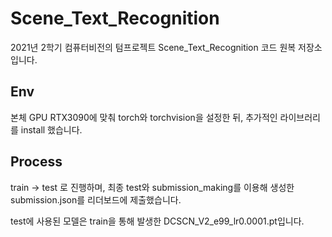 # Scene_Text_Recognition

2021년 2학기 컴퓨터비전의 텀프로젝트 Scene_Text_Recognition 코드 원복 저장소 입니다.


## Env

본체 GPU RTX3090에 맞춰 torch와 torchvision을 설정한 뒤, 추가적인 라이브러리를 install 했습니다.

## Process
train -> test 로 진행하며, 최종 test와 submission_making를 이용해 생성한 submission.json를 리더보드에 제출했습니다.

test에 사용된 모델은 train을 통해 발생한 DCSCN_V2_e99_lr0.0001.pt입니다. 
